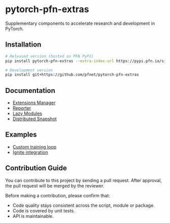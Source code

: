 # pytorch-pfn-extras

Supplementary components to accelerate research and development in PyTorch.

## Installation

```sh
# Released version (hosted on PFN PyPI)
pip install pytorch-pfn-extras --extra-index-url https://pypi.pfn.io/simple

# Development version
pip install git+https://github.com/pfnet/pytorch-pfn-extras
```

## Documentation

* [Extensions Manager](docs/extensions.md)
* [Reporter](docs/reporter.md)
* [Lazy Modules](docs/lazy.md)
* [Distributed Snapshot](docs/snapshot.md)

## Examples

* [Custom training loop](example/mnist.py)
* [Ignite integration](example/mnist.py)

## Contribution Guide

You can contribute to this project by sending a pull request.
After approval, the pull request will be merged by the reviewer.

Before making a contribution, please confirm that:

- Code quality stays consistent across the script, module or package.
- Code is covered by unit tests.
- API is maintainable.

